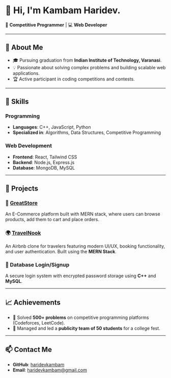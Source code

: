 # 👋 Hi, I'm Kambam Haridev.  

🌟 **Competitive Programmer** | 💻 **Web Developer**  

---

## 🚀 About Me  
- 🎓 Pursuing graduation from **Indian Institute of Technology, Varanasi**.  
- 💡 Passionate about solving complex problems and building scalable web applications.  
- 🏆 Active participant in coding competitions and contests.  

---

## 🔧 Skills  
### Programming  
- **Languages**: C++, JavaScript, Python  
- **Specialized in**: Algorithms, Data Structures, Competitive Programming  

### Web Development  
- **Frontend**: React, Tailwind CSS  
- **Backend**: Node.js, Express.js  
- **Database**: MongoDB, MySQL  

---

## 💼 Projects  
### 🛒 [GreatStore](https://github.com/haridevkambam/ecommerce-store1)
An E-Commerce platform built with MERN stack, where users can browse products, add them to cart and place orders.

### 🌍 [TravelNook](#)  
An Airbnb clone for travelers featuring modern UI/UX, booking functionality, and user authentication. Built using the **MERN Stack**.

### 🔑 Database Login/Signup  
A secure login system with encrypted password storage using **C++** and **MySQL**.

---

## 📈 Achievements  
- 🌟 Solved **500+ problems** on competitive programming platforms (Codeforces, LeetCode).  
- 🥇 Managed and led a **publicity team of 50 students** for a college fest.  

---

## 📫 Contact Me  
- **GitHub**: [haridevkambam](https://github.com/haridevkambam)  
- **Email**: [haridevkambam@gmail.com](mailto:haridevkambam@gmail.com)  
